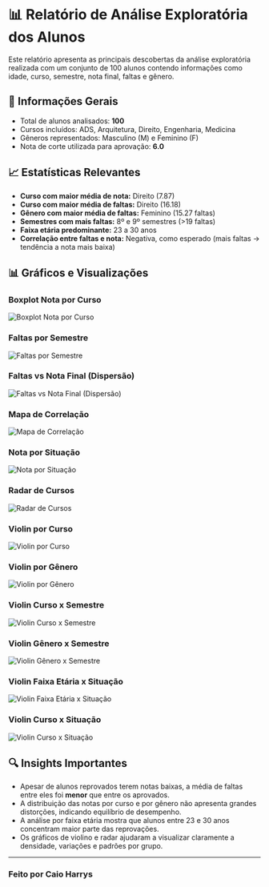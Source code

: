 # 📊 Relatório de Análise Exploratória dos Alunos

Este relatório apresenta as principais descobertas da análise exploratória realizada com um conjunto de 100 alunos contendo informações como idade, curso, semestre, nota final, faltas e gênero.

## 📌 Informações Gerais
- Total de alunos analisados: **100**
- Cursos incluídos: ADS, Arquitetura, Direito, Engenharia, Medicina
- Gêneros representados: Masculino (M) e Feminino (F)
- Nota de corte utilizada para aprovação: **6.0**

## 📈 Estatísticas Relevantes
- **Curso com maior média de nota:** Direito (7.87)
- **Curso com maior média de faltas:** Direito (16.18)
- **Gênero com maior média de faltas:** Feminino (15.27 faltas)
- **Semestres com mais faltas:** 8º e 9º semestres (>19 faltas)
- **Faixa etária predominante:** 23 a 30 anos
- **Correlação entre faltas e nota:** Negativa, como esperado (mais faltas → tendência a nota mais baixa)

## 📊 Gráficos e Visualizações
### Boxplot Nota por Curso
![Boxplot Nota por Curso](./boxplot_nota_por_curso.png)

### Faltas por Semestre
![Faltas por Semestre](./barplot_faltas_por_semestre.png)

### Faltas vs Nota Final (Dispersão)
![Faltas vs Nota Final (Dispersão)](./scatter_faltas_nota.png)

### Mapa de Correlação
![Mapa de Correlação](./heatmap_correlacoes.png)

### Nota por Situação
![Nota por Situação](./boxplot_situacao_nota.png)

### Radar de Cursos
![Radar de Cursos](./radar_chart_cursos.png)

### Violin por Curso
![Violin por Curso](./violinplot_nota_por_curso.png)

### Violin por Gênero
![Violin por Gênero](./violinplot_nota_por_genero.png)

### Violin Curso x Semestre
![Violin Curso x Semestre](./violinplot_nota_por_curso_semestre.png)

### Violin Gênero x Semestre
![Violin Gênero x Semestre](./violinplot_nota_por_genero_semestre.png)

### Violin Faixa Etária x Situação
![Violin Faixa Etária x Situação](./violinplot_nota_por_faixa_situacao.png)

### Violin Curso x Situação
![Violin Curso x Situação](./violinplot_nota_por_curso_situacao.png)

## 🔍 Insights Importantes
- Apesar de alunos reprovados terem notas baixas, a média de faltas entre eles foi **menor** que entre os aprovados.
- A distribuição das notas por curso e por gênero não apresenta grandes distorções, indicando equilíbrio de desempenho.
- A análise por faixa etária mostra que alunos entre 23 e 30 anos concentram maior parte das reprovações.
- Os gráficos de violino e radar ajudaram a visualizar claramente a densidade, variações e padrões por grupo.

---
### Feito por Caio Harrys